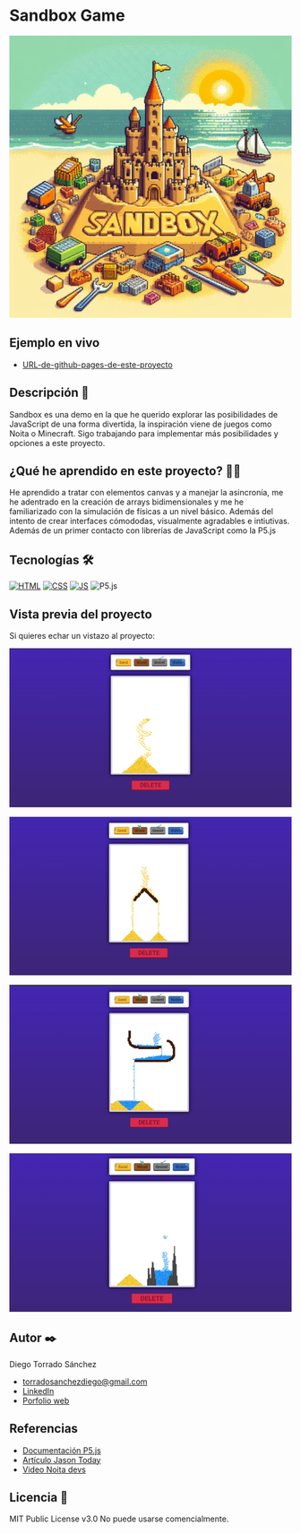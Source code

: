 # Sandbox Game

![Imagen del proyecto](https://github.com/DieTorDev/sandbox-game/blob/main/screenshots/main-img.jpg)

## Ejemplo en vivo

- [URL-de-github-pages-de-este-proyecto](https://dietordev.github.io/sandbox-game/)

## Descripción 📑

Sandbox es una demo en la que he querido explorar las posibilidades de JavaScript de una forma divertida, la inspiración viene de juegos como Noita o Minecraft. Sigo trabajando para implementar más posibilidades y opciones a este proyecto.

## ¿Qué he aprendido en este proyecto? 🙇🏻

He aprendido a tratar con elementos canvas y a manejar la asincronía, me he adentrado en la creación de arrays bidimensionales y me he familiarizado con la simulación de físicas a un nivel básico. Además del intento de crear interfaces cómododas, visualmente agradables e intiutivas. Además de un primer contacto con librerías de JavaScript como la P5.js

## Tecnologías 🛠

<!-- Iconos sacados de: https://github.com/hendrasob/badges/blob/master/README.md y https://github.com/alexandresanlim/Badges4-README.md-Profile -->

[![HTML](https://img.shields.io/badge/HTML5-E34F26?style=for-the-badge&logo=html5&logoColor=white)](https://es.wikipedia.org/wiki/HTML5)
[![CSS](https://img.shields.io/badge/CSS3-1572B6?style=for-the-badge&logo=css3&logoColor=white)](https://es.wikipedia.org/wiki/CSS)
[![JS](https://img.shields.io/badge/JavaScript-F7DF1E?style=for-the-badge&logo=javascript&logoColor=black)](https://es.wikipedia.org/wiki/JavaScript)
![P5.js](https://img.shields.io/badge/p5%20js-ED225D?style=for-the-badge&logo=p5dotjs&logoColor=white)

## Vista previa del proyecto

Si quieres echar un vistazo al proyecto:

![Captura del proyecto](https://github.com/DieTorDev/sandbox-game/blob/main/screenshots/sand-demo.png)

![Captura del proyecto](https://github.com/DieTorDev/sandbox-game/blob/main/screenshots/sand-physics-demo.png)

![Captura del proyecto](https://github.com/DieTorDev/sandbox-game/blob/main/screenshots/water-physics-demo.png)

![Captura del proyecto](https://github.com/DieTorDev/sandbox-game/blob/main/screenshots/gravel.png)

## Autor ✒️

Diego Torrado Sánchez

- torradosanchezdiego@gmail.com
- [LinkedIn](https://www.linkedin.com/in/diego-torrado-s%C3%A1nchez-2124322b4/)
- [Porfolio web](https://tu-dominio.com/)

## Referencias

- [Documentación P5.js](https://p5js.org/es/reference/)
- [Artículo Jason Today](https://jason.today/falling-sand)
- [Video Noita devs](https://www.youtube.com/watch?v=prXuyMCgbTc&t=204s)

## Licencia 📄

MIT Public License v3.0
No puede usarse comencialmente.
